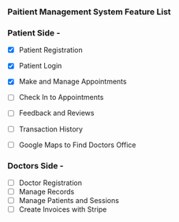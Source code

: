 ### Paitient Management System Feature List

### Patient Side -

- [x] Patient Registration 
- [x] Patient Login
- [x] Make and Manage Appointments 
- [ ] Check In to Appointments
- [ ] Feedback and Reviews 
- [ ] Transaction History 
- [ ] Google Maps to Find Doctors Office 


### Doctors Side -

- [ ] Doctor Registration 
- [ ] Manage Records 
- [ ] Manage Patients and Sessions 
- [ ] Create Invoices with Stripe 
